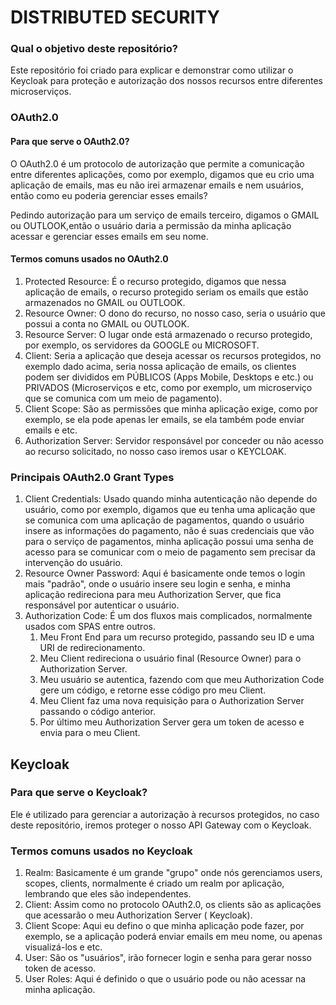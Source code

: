 # DISTRIBUTED SECURITY

### Qual o objetivo deste repositório?

Este repositório foi criado para explicar e demonstrar como utilizar o Keycloak para proteção e autorização dos nossos
recursos entre diferentes microserviços.

### OAuth2.0

#### Para que serve o OAuth2.0?

O OAuth2.0 é um protocolo de autorização que permite a comunicação entre diferentes aplicações, como por exemplo,
digamos que eu crio uma aplicação de emails, mas eu não irei armazenar emails e nem usuários, então como eu poderia
gerenciar esses emails?

Pedindo autorização para um serviço de emails terceiro, digamos o GMAIL ou OUTLOOK,então o usuário daria a permissão da
minha aplicação acessar e gerenciar esses emails em seu nome.

#### Termos comuns usados no OAuth2.0

1. Protected Resource: É o recurso protegido, digamos que nessa aplicação de emails, o recurso protegido seriam os
   emails que estão armazenados no GMAIL ou OUTLOOK.
2. Resource Owner: O dono do recurso, no nosso caso, seria o usuário que possui a conta no GMAIL ou OUTLOOK.
3. Resource Server: O lugar onde está armazenado o recurso protegido, por exemplo, os servidores da GOOGLE ou MICROSOFT.
4. Client: Seria a aplicação que deseja acessar os recursos protegidos, no exemplo dado acima, seria nossa aplicação de
   emails, os clientes podem ser divididos em PÚBLICOS (Apps Mobile, Desktops e etc.) ou PRIVADOS (Microserviços e etc,
   como por exemplo, um microserviço que se comunica com um meio de pagamento).
5. Client Scope: São as permissões que minha aplicação exige, como por exemplo, se ela pode apenas ler emails, se ela
   também pode enviar emails e etc.
6. Authorization Server: Servidor responsável por conceder ou não acesso ao recurso solicitado, no nosso caso iremos
   usar o KEYCLOAK.

### Principais OAuth2.0 Grant Types

1. Client Credentials: Usado quando minha autenticação não depende do usuário, como por exemplo, digamos que eu tenha
   uma aplicação que se comunica com uma aplicação de pagamentos, quando o usuário insere as informações do pagamento,
   não é suas credenciais que vão para o serviço de pagamentos, minha aplicação possui uma senha de acesso para se
   comunicar com o meio de pagamento sem precisar da intervenção do usuário.
2. Resource Owner Password: Aqui é basicamente onde temos o login mais "padrão", onde o usuário insere seu login e
   senha, e minha aplicação redireciona para meu Authorization Server, que fica responsável por autenticar o usuário.
3. Authorization Code: É um dos fluxos mais complicados, normalmente usados com SPAS entre outros.
    1. Meu Front End para um recurso protegido, passando seu ID e uma URI de redirecionamento.
    2. Meu Client redireciona o usuário final (Resource Owner) para o Authorization Server.
    3. Meu usuário se autentica, fazendo com que meu Authorization Code gere um código, e retorne esse código pro meu
       Client.
    4. Meu Client faz uma nova requisição para o Authorization Server passando o código anterior.
    5. Por último meu Authorization Server gera um token de acesso e envia para o meu Client.

## Keycloak

### Para que serve o Keycloak?

Ele é utilizado para gerenciar a autorização à recursos protegidos, no caso deste repositório, iremos proteger o nosso
API Gateway com o Keycloak.

### Termos comuns usados no Keycloak

1. Realm: Basicamente é um grande "grupo" onde nós gerenciamos users, scopes, clients, normalmente é criado um realm por
   aplicação, lembrando que eles são independentes.
2. Client: Assim como no protocolo OAuth2.0, os clients são as aplicações que acessarão o meu Authorization Server (
   Keycloak).
3. Client Scope: Aqui eu defino o que minha aplicação pode fazer, por exemplo, se a aplicação poderá enviar emails em
   meu nome, ou apenas visualizá-los e etc.
4. User: São os "usuários", irão fornecer login e senha para gerar nosso token de acesso.
5. User Roles: Aqui é definido o que o usuário pode ou não acessar na minha aplicação.


